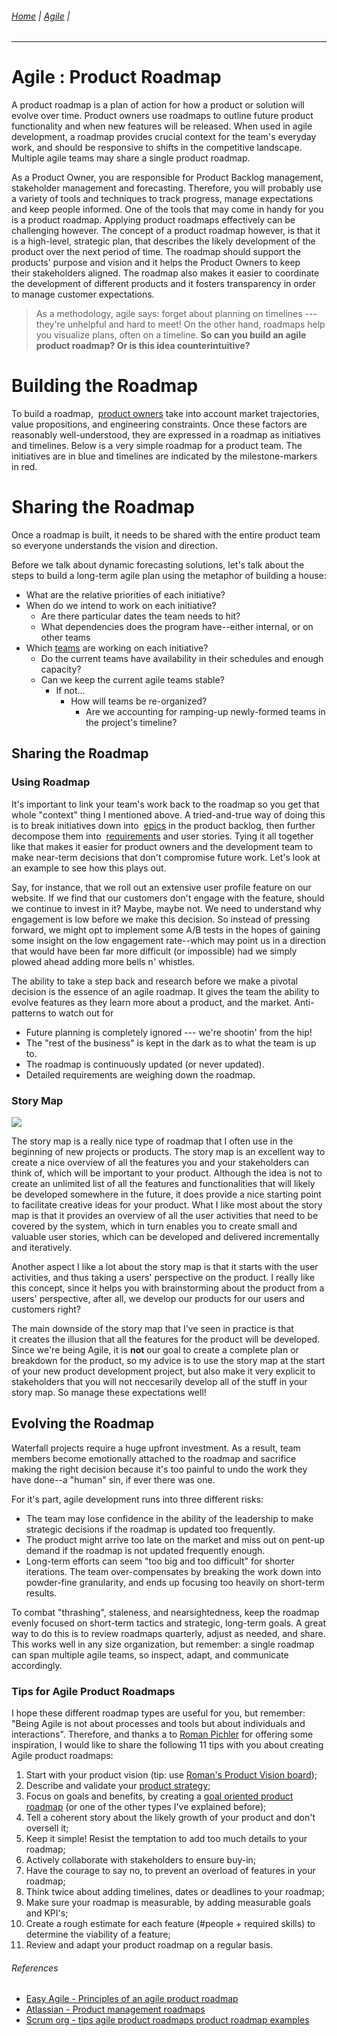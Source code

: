 ###### [Home](https://github.com/RyKaj/Documentation/blob/master/README.md) | [Agile](https://github.com/RyKaj/Documentation/tree/master/Agile/README.md) |
------------


Agile : Product Roadmap 
=======================

A product roadmap is a plan of action for how a product or solution will
evolve over time. Product owners use roadmaps to outline future product
functionality and when new features will be released. When used in agile
development, a roadmap provides crucial context for the team\'s everyday
work, and should be responsive to shifts in the competitive landscape.
Multiple agile teams may share a single product roadmap.

As a Product Owner, you are responsible for Product Backlog management,
stakeholder management and forecasting. Therefore, you will probably use
a variety of tools and techniques to track progress, manage expectations
and keep people informed. One of the tools that may come in handy for
you is a product roadmap. Applying product roadmaps effectively can be
challenging however. The concept of a product roadmap however, is that
it is a high-level, strategic plan, that describes the likely
development of the product over the next period of time. The roadmap
should support the products\' purpose and vision and it helps the
Product Owners to keep their stakeholders aligned. The roadmap
also makes it easier to coordinate the development of different products
and it fosters transparency in order to manage customer expectations.

> As a methodology, agile says: forget about planning on timelines ---
> they're unhelpful and hard to meet! On the other hand, roadmaps help
> you visualize plans, often on a timeline. **So can you build an agile
> product roadmap? Or is this idea counterintuitive?**



Building the Roadmap
====================

To build a roadmap,  [product owners](https://www.atlassian.com/agile/product-management) take
into account market trajectories, value propositions, and engineering
constraints. Once these factors are reasonably well-understood, they are
expressed in a roadmap as initiatives and timelines. Below is a very
simple roadmap for a product team. The initiatives are in blue and
timelines are indicated by the milestone-markers in red.

Sharing the Roadmap
===================

Once a roadmap is built, it needs to be shared with the entire product
team so everyone understands the vision and direction.

Before we talk about dynamic forecasting solutions, let\'s talk about
the steps to build a long-term agile plan using the metaphor of building
a house:

-   What are the relative priorities of each initiative?
-   When do we intend to work on each initiative?
    -   Are there particular dates the team needs to hit?
    -   What dependencies does the program have--either internal, or on
        other teams
-   Which [teams](https://www.atlassian.com/agile/teams) are
    working on each initiative?
    -   Do the current teams have availability in their schedules and
        enough capacity?
    -   Can we keep the current agile teams stable?
        -   If not\...
            -   How will teams be re-organized?
                -   Are we accounting for ramping-up newly-formed teams
                    in the project\'s timeline?

Sharing the Roadmap
-------------------

### Using Roadmap 

It\'s important to link your team\'s work back to the roadmap so you get
that whole \"context\" thing I mentioned above. A tried-and-true way of
doing this is to break initiatives down into 
[epics](https://www.atlassian.com/agile/project-management/epics-stories-themes) in
the product backlog, then further decompose them into 
[requirements](https://www.atlassian.com/agile/product-management/requirements) and
user stories. Tying it all together like that makes it easier for
product owners and the development team to make near-term decisions that
don\'t compromise future work. Let\'s look at an example to see how this
plays out.

Say, for instance, that we roll out an extensive user profile feature on
our website. If we find that our customers don\'t engage with the
feature, should we continue to invest in it? Maybe, maybe not. We need
to understand why engagement is low before we make this decision. So
instead of pressing forward, we might opt to implement some A/B tests in
the hopes of gaining some insight on the low engagement rate--which may
point us in a direction that would have been far more difficult (or
impossible) had we simply plowed ahead adding more bells n\' whistles.

The ability to take a step back and research before we make a pivotal
decision is the essence of an agile roadmap. It gives the team the
ability to evolve features as they learn more about a product, and the
market. Anti-patterns to watch out for

-   Future planning is completely ignored --- we\'re shootin\' from the
    hip!
-   The \"rest of the business\" is kept in the dark as to what the team
    is up to.
-   The roadmap is continuously updated (or never updated).
-   Detailed requirements are weighing down the roadmap.

### Story Map 

![](http://burozeven.nl/robbinschuurman/wp-content/uploads/2017/05/StoryMap-300x212.png)

The story map is a really nice type of roadmap that I often use in the
beginning of new projects or products. The story map is an excellent way
to create a nice overview of all the features you and your stakeholders
can think of, which will be important to your product. Although the idea
is not to create an unlimited list of all the features and
functionalities that will likely be developed somewhere in the future,
it does provide a nice starting point to facilitate creative ideas for
your product. What I like most about the story map is that it provides
an overview of all the user activities that need to be covered by the
system, which in turn enables you to create small and valuable user
stories, which can be developed and delivered incrementally and
iteratively.

Another aspect I like a lot about the story map is that it starts with
the user activities, and thus taking a users\' perspective on the
product. I really like this concept, since it helps you
with brainstorming about the product from a users\' perspective, after
all, we develop our products for our users and customers right?

The main downside of the story map that I\'ve seen in practice is that
it creates the illusion that all the features for the product will be
developed. Since we\'re being Agile, it is **not** our goal to create a
complete plan or breakdown for the product, so my advice is to use the
story map at the start of your new product development project, but also
make it very explicit to stakeholders that you will not neccesarily
develop all of the stuff in your story map. So manage these expectations
well!

Evolving the Roadmap
--------------------

Waterfall projects require a huge upfront investment. As a result, team
members become emotionally attached to the roadmap and sacrifice making
the right decision because it\'s too painful to undo the work they have
done--a \"human\" sin, if ever there was one.

For it\'s part, agile development runs into three different risks:

-   The team may lose confidence in the ability of the leadership to
    make strategic decisions if the roadmap is updated too frequently.
-   The product might arrive too late on the market and miss out on
    pent-up demand if the roadmap is not updated frequently enough.
-   Long-term efforts can seem \"too big and too difficult\" for shorter
    iterations. The team over-compensates by breaking the work down into
    powder-fine granularity, and ends up focusing too heavily on
    short-term results.

To combat \"thrashing\", staleness, and nearsightedness, keep the
roadmap evenly focused on short-term tactics and strategic, long-term
goals. A great way to do this is to review roadmaps quarterly, adjust as
needed, and share. This works well in any size organization, but
remember: a single roadmap can span multiple agile teams, so inspect,
adapt, and communicate accordingly.

### Tips for Agile Product Roadmaps

I hope these different roadmap types are useful for you, but remember:
\"Being Agile is not about processes and tools but about individuals and
interactions\". Therefore, and thanks a to [Roman
Pichler](http://www.romanpichler.com/blog/10-tips-creating-agile-product-roadmap/) for
offering some inspiration, I would like to share the following 11
tips with you about creating Agile product roadmaps:

1.  Start with your product vision (tip: use [Roman\'s Product Vision
    board](http://www.romanpichler.com/tools/vision-board/));
2.  Describe and validate your [product strategy](http://www.romanpichler.com/blog/elements-definition-product-strategy/);
3.  Focus on goals and benefits, by creating a [goal oriented product roadmap](http://www.romanpichler.com/blog/goal-oriented-agile-product-roadmap/) (or
    one of the other types I\'ve explained before);
4.  Tell a coherent story about the likely growth of your product and
    don\'t oversell it;
5.  Keep it simple! Resist the temptation to add too much details to
    your roadmap;
6.  Actively collaborate with stakeholders to ensure buy-in;
7.  Have the courage to say no, to prevent an overload of features in
    your roadmap;
8.  Think twice about adding timelines, dates or deadlines to your
    roadmap;
9.  Make sure your roadmap is measurable, by adding measurable goals and
    KPI\'s;
10. Create a rough estimate for each feature (\#people + required
    skills) to determine the viability of a feature;
11. Review and adapt your product roadmap on a regular basis.

###### References

-   [Easy Agile - Principles of an agile product roadmap](https://blog.easyagile.com/principles-of-an-agile-product-roadmap-a2480e4bb49d)
-   [Atlassian - Product management roadmaps](https://www.atlassian.com/agile/product-management/roadmaps)
-   [Scrum org - tips agile product roadmaps product roadmap examples](https://www.scrum.org/resources/blog/tips-agile-product-roadmaps-product-roadmap-examples)

